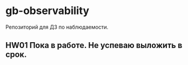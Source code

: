# gb-observability
Репозиторий для ДЗ по наблюдаемости.

## HW01 Пока в работе. Не успеваю выложить в срок.